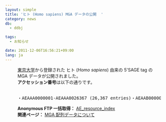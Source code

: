 ```yaml
---
layout: simple
title: 'ヒト (Homo sapiens) MGA データの公開  '
category: news
db:
  - ddbj

tags:
  - お知らせ

date: 2011-12-06T16:56:21+09:00
lang: ja
---
```


<html>

<dl>
    <dd><a href="http://www.u-tokyo.ac.jp/index_j.html" target="_blank">東京大学</a>から登録された ヒト (<i>Homo sapiens</i>) 由来の 5'SAGE tag の MGA データが公開されました。<br><strong>アクセッション番号</strong>は以下の通りです。<br><br>
        <pre>・AEAAA0000001-AEAAA0026367 (26,367 entries)・AEAAB0000001-AEAAB0012114 (12,114 entries)・AEAAC0000001-AEAAC0021096 (21,096 entries)・AEAAD0000001-AEAAD0024262 (24,262 entries)・AEAAE0000001-AEAAE0023437 (23,437 entries)・AEAAF0000001-AEAAF0030485 (30,485 entries)・AEAAG0000001-AEAAG0021798 (21,798 entries)・AEAAH0000001-AEAAH0040734 (40,734 entries)・AEAAI0000001-AEAAI0029614 (29,614 entries)・AEAAJ0000001-AEAAJ0030206 (30,206 entries)</code></pre><strong>Anonymous FTP 一括取得：</strong> <a href="ftp://ftp.ddbj.nig.ac.jp/ddbj_database/mga/AE_resource_index.html">AE_resource_index</a><br><strong>関連ページ：</strong> <a href="/ddbj/mga.html">MGA 配列データについて</a>
    </dd>
</dl>
</html>
